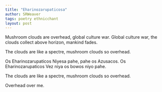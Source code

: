 ```yaml
---
title: "Eharinozarupaticosa"
author: SRWeaver
tags: poetry ethnicchant
layout: post
---
```

Mushroom clouds are overhead,
global culture war.
Global culture war,
the clouds collect above horizon,
mankind fades. 

The clouds are like a spectre,
mushroom clouds so overhead. 

Os Eharinozarupaticos
Niyesa pahe, pahe os Azusacos.
Os Eharinozarupaticos
Vez niya os bowos niyo pahe. 

The clouds are like a spectre,
mushroom clouds so overhead.

Overhead over me.
